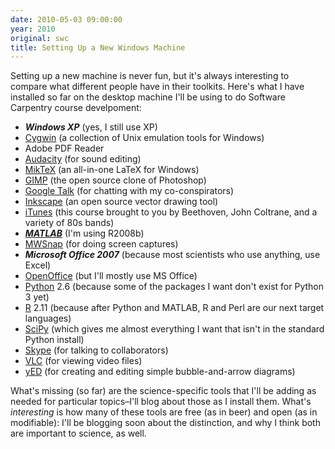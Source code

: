 ```yaml
---
date: 2010-05-03 09:00:00
year: 2010
original: swc
title: Setting Up a New Windows Machine
---
```

<p>Setting up a new machine is never fun, but it's always interesting to compare what different people have in their toolkits. Here's what I have installed so far on the desktop machine I'll be using to do Software Carpentry course develpoment:</p>
<ul>
<li><strong><em>Windows XP</em></strong> (yes, I still use XP)</li>
<li><a href="http://www.cygwin.com/">Cygwin</a> (a collection of Unix emulation tools for Windows)</li>
<li>Adobe PDF Reader</li>
<li><a href="http://audacity.sourceforge.net/">Audacity</a> (for sound editing)</li>
<li><a href="http://miktex.org/">MikTeX</a> (an all-in-one LaTeX for Windows)</li>
<li><a href="http://www.gimp.org/">GIMP</a> (the open source clone of Photoshop)</li>
<li><a href="http://www.google.com/talk/">Google Talk</a> (for chatting with my co-conspirators)</li>
<li><a href="http://www.inkscape.org/">Inkscape</a> (an open source vector drawing tool)</li>
<li><a href="http://www.apple.com/itunes/">iTunes</a> (this course brought to you by Beethoven, John Coltrane, and a variety of 80s bands)</li>
<li><a href="http://www.mathworks.com"><strong><em>MATLAB</em></strong></a> (I'm using R2008b)</li>
<li><a href="http://www.mirekw.com/winfreeware/mwsnap.html">MWSnap</a> (for doing screen captures)</li>
<li><strong><em>Microsoft Office 2007</em></strong> (because most scientists who use anything, use Excel)</li>
<li><a href="http://www.openoffice.org/">OpenOffice</a> (but I'll mostly use MS Office)</li>
<li><a href="http://www.python.org">Python</a> 2.6 (because some of the packages I want don't exist for Python 3 yet)</li>
<li><a href="http://www.r-project.org/">R</a> 2.11 (because after Python and MATLAB, R and Perl are our next target languages)</li>
<li><a href="http://www.scipy.org/">SciPy</a> (which gives me almost everything I want that isn't in the standard Python install)</li>
<li><a href="http://www.skype.com/">Skype</a> (for talking to collaborators)</li>
<li><a href="http://www.videolan.org/vlc/">VLC</a> (for viewing video files)</li>
<li><a href="http://www.yworks.com/en/products_yed_about.html">yED</a> (for creating and editing simple bubble-and-arrow diagrams)</li>
</ul>
<p>What's missing (so far) are the science-specific tools that I'll be adding as needed for particular topics–I'll blog about those as I install them. What's <em>interesting</em> is how many of these tools are free (as in beer) and open (as in modifiable): I'll be blogging soon about the distinction, and why I think both are important to science, as well.</p>
<div id="_mcePaste" style="overflow: hidden; position: absolute; left: -10000px; top: 2px; width: 1px; height: 1px;">CYGWIN=binmode ntsec tty</div>
